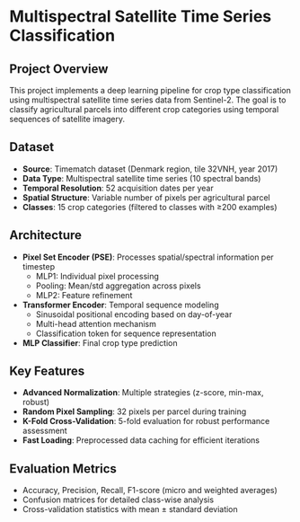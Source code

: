 # Multispectral Satellite Time Series Classification

## Project Overview
This project implements a deep learning pipeline for crop type classification using multispectral satellite time series data from Sentinel-2. The goal is to classify agricultural parcels into different crop categories using temporal sequences of satellite imagery.

## Dataset
- **Source**: Timematch dataset (Denmark region, tile 32VNH, year 2017)
- **Data Type**: Multispectral satellite time series (10 spectral bands)
- **Temporal Resolution**: 52 acquisition dates per year
- **Spatial Structure**: Variable number of pixels per agricultural parcel
- **Classes**: 15 crop categories (filtered to classes with ≥200 examples)

## Architecture
- **Pixel Set Encoder (PSE)**: Processes spatial/spectral information per timestep
  - MLP1: Individual pixel processing
  - Pooling: Mean/std aggregation across pixels
  - MLP2: Feature refinement
- **Transformer Encoder**: Temporal sequence modeling
  - Sinusoidal positional encoding based on day-of-year
  - Multi-head attention mechanism
  - Classification token for sequence representation
- **MLP Classifier**: Final crop type prediction

## Key Features
- **Advanced Normalization**: Multiple strategies (z-score, min-max, robust)
- **Random Pixel Sampling**: 32 pixels per parcel during training
- **K-Fold Cross-Validation**: 5-fold evaluation for robust performance assessment
- **Fast Loading**: Preprocessed data caching for efficient iterations

## Evaluation Metrics
- Accuracy, Precision, Recall, F1-score (micro and weighted averages)
- Confusion matrices for detailed class-wise analysis
- Cross-validation statistics with mean ± standard deviation
